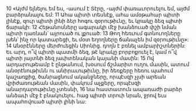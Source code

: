 10 «Այժմ ելնելու եմ ես, -ասում է Տէրը, -այժմ փառաւորուելու եմ,
այժմ բարձրանալու եմ:
11 Ահա պիտի տեսնէք,
ահա ամօթահար պիտի լինէք,
զուր պիտի լինի ձեր հոգու զօրութիւնը,
եւ կրակը ձեզ պիտի ճարակի:
12 Հեթանոսները ագարակի մէջ խանձուած փշի նման պիտի դառնան՝ այրուած ու լքուած:
13 Թող հեռւում գտնուողները լսեն՝ ինչ որ կատարեցի,
եւ մօտ եղողները ճանաչեն իմ զօրութիւնը»:
14 Անօրէնները մերժուեցին Սիոնից.
դողն է բռնել ամբարիշտներին:
Եւ արդ, ո՞վ պիտի պատմի ձեզ,
թէ կրակը բորբոքուել է,
կամ ո՞վ պիտի յայտնի ձեզ յաւիտենական կայանի մասին:
15 Ով արդարութեամբ է ընթանում,
խօսում ճշմարիտ ուղու մասին,
ատում անօրէնութիւնն ու անիրաւութիւնը,
իր ձեռքերը հեռու պահում կաշառքից,
ծանրացնում ականջները,
որպէսզի չլսի արեան վրիժառութեան մասին,
փակում աչքերը,
որպէսզի անարդարութիւնը չտեսնի,
16 նա հաստատուն ապառաժի բարձր անձաւի մէջ է բնակուելու.
հաց պիտի տրուի նրան,
ջրով եւս ապահովուած պիտի լինի նա:

